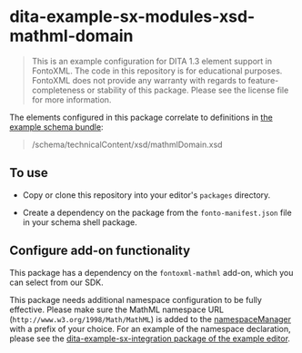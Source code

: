 # dita-example-sx-modules-xsd-mathml-domain

> This is an example configuration for DITA 1.3 element support in FontoXML. The code in this repository is for
  educational purposes. FontoXML does not provide any warranty with regards to feature-completeness or stability of this
  package. Please see the license file for more information.

The elements configured in this package correlate to definitions in [the example schema bundle](
https://github.com/fontoxml/dita-example-schema-bundle):

> /schema/technicalContent/xsd/mathmlDomain.xsd

## To use

- Copy or clone this repository into your editor's `packages` directory.

- Create a dependency on the package from the `fonto-manifest.json` file in your schema shell package.

## Configure add-on functionality

This package has a dependency on the `fontoxml-mathml` add-on, which you can select from our SDK.

This package needs additional namespace configuration to be fully effective. Please make sure the MathML namespace URL
(`http://www.w3.org/1998/Math/MathML`) is added to the [namespaceManager](
https://documentation.fontoxml.com/api/latest/namespacemanager-16319152.html) with a prefix of your choice. For an
example of the namespace declaration, please see the [dita-example-sx-integration package of the example editor](
https://github.com/fontoxml/dita-example-editor/tree/develop/packages/dita-example-sx-integration).
